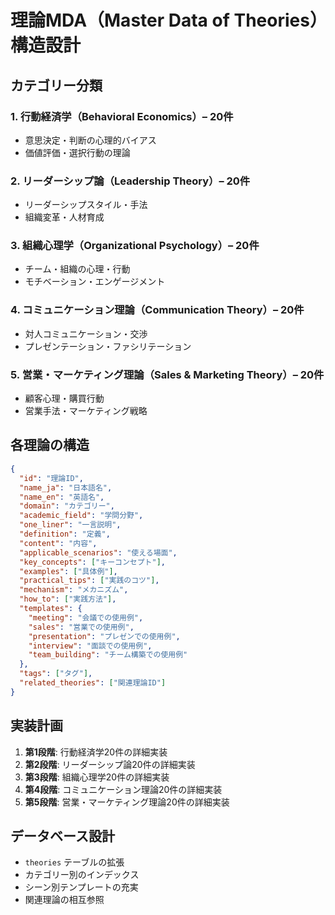 # 理論MDA（Master Data of Theories）構造設計

## カテゴリー分類

### 1. 行動経済学（Behavioral Economics）– 20件
- 意思決定・判断の心理的バイアス
- 価値評価・選択行動の理論

### 2. リーダーシップ論（Leadership Theory）– 20件
- リーダーシップスタイル・手法
- 組織変革・人材育成

### 3. 組織心理学（Organizational Psychology）– 20件
- チーム・組織の心理・行動
- モチベーション・エンゲージメント

### 4. コミュニケーション理論（Communication Theory）– 20件
- 対人コミュニケーション・交渉
- プレゼンテーション・ファシリテーション

### 5. 営業・マーケティング理論（Sales & Marketing Theory）– 20件
- 顧客心理・購買行動
- 営業手法・マーケティング戦略

## 各理論の構造

```json
{
  "id": "理論ID",
  "name_ja": "日本語名",
  "name_en": "英語名",
  "domain": "カテゴリー",
  "academic_field": "学問分野",
  "one_liner": "一言説明",
  "definition": "定義",
  "content": "内容",
  "applicable_scenarios": "使える場面",
  "key_concepts": ["キーコンセプト"],
  "examples": ["具体例"],
  "practical_tips": ["実践のコツ"],
  "mechanism": "メカニズム",
  "how_to": ["実践方法"],
  "templates": {
    "meeting": "会議での使用例",
    "sales": "営業での使用例",
    "presentation": "プレゼンでの使用例",
    "interview": "面談での使用例",
    "team_building": "チーム構築での使用例"
  },
  "tags": ["タグ"],
  "related_theories": ["関連理論ID"]
}
```

## 実装計画

1. **第1段階**: 行動経済学20件の詳細実装
2. **第2段階**: リーダーシップ論20件の詳細実装
3. **第3段階**: 組織心理学20件の詳細実装
4. **第4段階**: コミュニケーション理論20件の詳細実装
5. **第5段階**: 営業・マーケティング理論20件の詳細実装

## データベース設計

- `theories` テーブルの拡張
- カテゴリー別のインデックス
- シーン別テンプレートの充実
- 関連理論の相互参照
